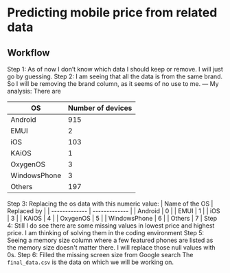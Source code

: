 # Predicting mobile price from related data

## Workflow
Step 1: As of now I don’t know which data I should keep or remove. I will just go by guessing.
Step 2: I am seeing that all the data is from the same brand. So I will be removing the brand column, as it seems of no use to me.
— My analysis: 
There are

| OS  | Number of devices |
| ------------- | ------------- |
| Android  | 915  |
| EMUI  | 2  |
| iOS  | 103  |
| KAiOS  | 1  |
| OxygenOS  | 3  |
| WindowsPhone  | 3  |
| Others  | 197  |

Step 3: Replacing the os data with this numeric value:
| Name of the OS  | Replaced by |
| ------------- | ------------- |
| Android  | 0  |
| EMUI  | 1  |
| iOS  | 3  |
| KAiOS  | 4  |
| OxygenOS  | 5  |
| WindowsPhone  | 6  |
| Others  | 7  |
Step 4: Still I do see there are some missing values in lowest price and highest price. I am thinking of solving them in the coding environment
Step 5: Seeing a memory size column where a few featured phones are listed as the memory size doesn't matter there. I will replace those null values with 0s.
Step 6: Filled the missing screen size from Google search
The ```final_data.csv``` is the data on which we will be working on.